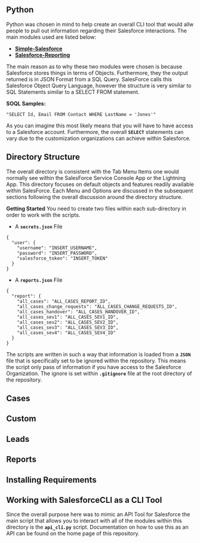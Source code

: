 ## Python
Python was chosen in mind to help create an overall CLI tool that would allw people to pull out information regarding their Salesforce interactions. The main modules used are listed below:

- **[Simple-Salesforce](https://pypi.org/project/simple-salesforce/)**
- **[Salesforce-Reporting](https://pypi.org/project/salesforce-reporting/)**

The main reason as to why these two modules were chosen is because Salesforce stores things in terms of Objects. Furthermore, they the output returned is in JSON Format from a SQL Query. SalesForce calls this Salesforce Object Query Language, however the structure is very similar to SQL Statements similar to a SELECT FROM statement. 

**SOQL Samples:**
```
"SELECT Id, Email FROM Contact WHERE LastName = 'Jones'"
```

As you can imagine this most likely means that you will have to have access to a Salesforce account.
Furthermore, the overall **`SELECT`** statements can vary due to the customization organizations can achieve within Salesforce. 

## Directory Structure
The overall directory is consistent with the Tab Menu Items one would normally see within the SalesForce Service Console App or the Lightning App. This directory focuses on default objects and features readily available within SalesForce. Each Menu and Options are discussed in the subsequent sections following the overall discussion around the directory structure. 

**Getting Started** 
You need to create two files within each sub-directory in order to work with the scripts. 

- A **`secrets.json`** File
```
{
  "user": {
    "username": "INSERT_USERNAME",
    "password": "INSERT_PASSWORD",
    "salesforce_token": "INSERT_TOKEN"
  }
}
```

- A **`reports.json`** File 
```
{
  "report": {
    "all_cases": "ALL_CASES_REPORT_ID",
    "all_cases_change_requests": "ALL_CASES_CHANGE_REQUESTS_ID",
    "all_cases_handover": "ALL_CASES_HANDOVER_ID",
    "all_cases_sev1": "ALL_CASES_SEV1_ID",
    "all_cases_sev2": "ALL_CASES_SEV2_ID",
    "all_cases_sev3": "ALL_CASES_SEV3_ID",
    "all_cases_sev4": "ALL_CASES_SEV4_ID"
  }
}
```
The scripts are written in such a way that information is loaded from a **`JSON`** file that is specifically set to be ignored within the repository. This means the script only pass of information if you have access to the Salesforce Organization. The ignore is set within **`.gitignore`** file at the root directory of the repository. 

## Cases

## Custom

## Leads 

## Reports

## Installing Requirements

## Working with SalesforceCLI as a CLI Tool 
Since the overall purpose here was to mimic an API Tool for Salesforce the main script that allows you to interact with all of the modules within this directory is the **`api_cli.py`** script. Documentation on how to use this as an API can be found on the home page of this repository. 
